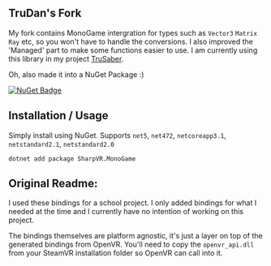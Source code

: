 
TruDan's Fork
-------------
My fork contains MonoGame intergration for types such as `Vector3` `Matrix` `Ray` etc, so you won't have to handle the conversions. I also improved the 'Managed' part to make some functions easier to use. I am currently using this library in my project [TruSaber](https://github.com/TruDan/TruSaber).

Oh, also made it into a NuGet Package :)

[![NuGet Badge](https://buildstats.info/nuget/sharpvr.monogame)](https://www.nuget.org/packages/SharpVR.MonoGame/)

Installation / Usage
--------------------
Simply install using NuGet. Supports `net5`, `net472`, `netcoreapp3.1`, `netstandard2.1`, `netstandard2.0`

```
dotnet add package SharpVR.MonoGame
```


Original Readme:
----------------

I used these bindings for a school project. I only added bindings for what I needed at the time and I currently have no intention of working on this project.

The bindings themselves are platform agnostic, it's just a layer on top of the generated bindings from OpenVR.
You'll need to copy the `openvr_api.dll` from your SteamVR installation folder so OpenVR can call into it.
